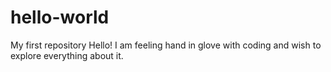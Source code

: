 # hello-world
My first repository
Hello!
I am feeling hand in glove with coding and wish to explore everything about it.

